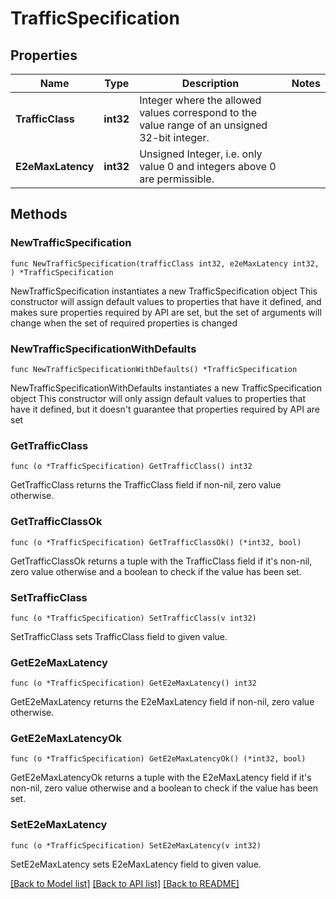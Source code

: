 # TrafficSpecification

## Properties

Name | Type | Description | Notes
------------ | ------------- | ------------- | -------------
**TrafficClass** | **int32** | Integer where the allowed values correspond to the value range of an unsigned 32-bit integer.  | 
**E2eMaxLatency** | **int32** | Unsigned Integer, i.e. only value 0 and integers above 0 are permissible. | 

## Methods

### NewTrafficSpecification

`func NewTrafficSpecification(trafficClass int32, e2eMaxLatency int32, ) *TrafficSpecification`

NewTrafficSpecification instantiates a new TrafficSpecification object
This constructor will assign default values to properties that have it defined,
and makes sure properties required by API are set, but the set of arguments
will change when the set of required properties is changed

### NewTrafficSpecificationWithDefaults

`func NewTrafficSpecificationWithDefaults() *TrafficSpecification`

NewTrafficSpecificationWithDefaults instantiates a new TrafficSpecification object
This constructor will only assign default values to properties that have it defined,
but it doesn't guarantee that properties required by API are set

### GetTrafficClass

`func (o *TrafficSpecification) GetTrafficClass() int32`

GetTrafficClass returns the TrafficClass field if non-nil, zero value otherwise.

### GetTrafficClassOk

`func (o *TrafficSpecification) GetTrafficClassOk() (*int32, bool)`

GetTrafficClassOk returns a tuple with the TrafficClass field if it's non-nil, zero value otherwise
and a boolean to check if the value has been set.

### SetTrafficClass

`func (o *TrafficSpecification) SetTrafficClass(v int32)`

SetTrafficClass sets TrafficClass field to given value.


### GetE2eMaxLatency

`func (o *TrafficSpecification) GetE2eMaxLatency() int32`

GetE2eMaxLatency returns the E2eMaxLatency field if non-nil, zero value otherwise.

### GetE2eMaxLatencyOk

`func (o *TrafficSpecification) GetE2eMaxLatencyOk() (*int32, bool)`

GetE2eMaxLatencyOk returns a tuple with the E2eMaxLatency field if it's non-nil, zero value otherwise
and a boolean to check if the value has been set.

### SetE2eMaxLatency

`func (o *TrafficSpecification) SetE2eMaxLatency(v int32)`

SetE2eMaxLatency sets E2eMaxLatency field to given value.



[[Back to Model list]](../README.md#documentation-for-models) [[Back to API list]](../README.md#documentation-for-api-endpoints) [[Back to README]](../README.md)


